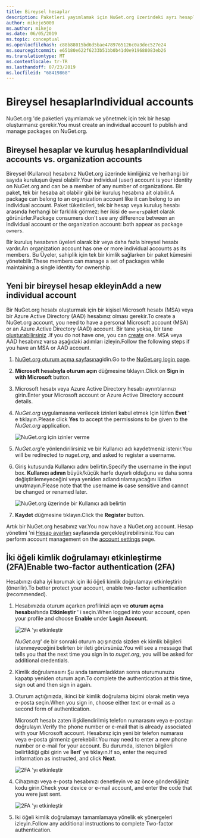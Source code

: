 ```yaml
---
title: Bireysel hesaplar
description: Paketleri yayımlamak için NuGet.org üzerindeki ayrı hesaplar gereklidir
author: mikejo5000
ms.author: mikejo
ms.date: 06/05/2019
ms.topic: conceptual
ms.openlocfilehash: c88b88015bd6d5bae4789765126c0a3dec527e24
ms.sourcegitcommit: e65180e622f6233b51bb0b41d0e919688083eb26
ms.translationtype: MT
ms.contentlocale: tr-TR
ms.lasthandoff: 07/23/2019
ms.locfileid: "68419868"
---
```

# <a name="individual-accounts"></a><span data-ttu-id="44a5e-103">Bireysel hesaplar</span><span class="sxs-lookup"><span data-stu-id="44a5e-103">Individual accounts</span></span>

<span data-ttu-id="44a5e-104">NuGet.org 'de paketleri yayımlamak ve yönetmek için tek bir hesap oluşturmanız gerekir.</span><span class="sxs-lookup"><span data-stu-id="44a5e-104">You must create an individual account to publish and manage packages on NuGet.org.</span></span>

## <a name="individual-accounts-vs-organization-accounts"></a><span data-ttu-id="44a5e-105">Bireysel hesaplar ve kuruluş hesapları</span><span class="sxs-lookup"><span data-stu-id="44a5e-105">Individual accounts vs. organization accounts</span></span>

<span data-ttu-id="44a5e-106">Bireysel (Kullanıcı) hesabınız NuGet.org üzerinde kimliğiniz ve herhangi bir sayıda kuruluşun üyesi olabilir.</span><span class="sxs-lookup"><span data-stu-id="44a5e-106">Your individual (user) account is your identity on NuGet.org and can be a member of any number of organizations.</span></span> <span data-ttu-id="44a5e-107">Bir paket, tek bir hesaba ait olabilir gibi bir kuruluş hesabına ait olabilir.</span><span class="sxs-lookup"><span data-stu-id="44a5e-107">A package can belong to an organization account like it can belong to an individual account.</span></span> <span data-ttu-id="44a5e-108">Paket tüketicileri, tek bir hesap veya kuruluş hesabı arasında herhangi bir farklılık görmez: her ikisi de `owners`paket olarak görünürler.</span><span class="sxs-lookup"><span data-stu-id="44a5e-108">Package consumers don't see any difference between an individual account or the organization account: both appear as package `owners`.</span></span>

<span data-ttu-id="44a5e-109">Bir kuruluş hesabının üyeleri olarak bir veya daha fazla bireysel hesabı vardır.</span><span class="sxs-lookup"><span data-stu-id="44a5e-109">An organization account has one or more individual accounts as its members.</span></span> <span data-ttu-id="44a5e-110">Bu Üyeler, sahiplik için tek bir kimlik sağlarken bir paket kümesini yönetebilir.</span><span class="sxs-lookup"><span data-stu-id="44a5e-110">These members can manage a set of packages while maintaining a single identity for ownership.</span></span>

## <a name="add-a-new-individual-account"></a><span data-ttu-id="44a5e-111">Yeni bir bireysel hesap ekleyin</span><span class="sxs-lookup"><span data-stu-id="44a5e-111">Add a new individual account</span></span>

<span data-ttu-id="44a5e-112">Bir NuGet.org hesabı oluşturmak için bir kişisel Microsoft hesabı (MSA) veya bir Azure Active Directory (AAD) hesabınız olması gerekir.</span><span class="sxs-lookup"><span data-stu-id="44a5e-112">To create a NuGet.org account, you need to have a personal Microsoft account (MSA) or an Azure Active Directory (AAD) account.</span></span> <span data-ttu-id="44a5e-113">Bir tane yoksa, bir tane [oluşturabilirsiniz](https://signup.live.com) .</span><span class="sxs-lookup"><span data-stu-id="44a5e-113">If you do not have one, you can [create](https://signup.live.com) one.</span></span> <span data-ttu-id="44a5e-114">MSA veya AAD hesabınız varsa aşağıdaki adımları izleyin.</span><span class="sxs-lookup"><span data-stu-id="44a5e-114">Follow the following steps if you have an MSA or AAD account.</span></span>

1. <span data-ttu-id="44a5e-115">[NuGet.org oturum açma sayfasına](https://www.nuget.org/users/account/LogOn)gidin.</span><span class="sxs-lookup"><span data-stu-id="44a5e-115">Go to the [NuGet.org login page](https://www.nuget.org/users/account/LogOn).</span></span>

1. <span data-ttu-id="44a5e-116">**Microsoft hesabıyla oturum açın** düğmesine tıklayın.</span><span class="sxs-lookup"><span data-stu-id="44a5e-116">Click on **Sign in with Microsoft** button.</span></span>

1. <span data-ttu-id="44a5e-117">Microsoft hesabı veya Azure Active Directory hesabı ayrıntılarınızı girin.</span><span class="sxs-lookup"><span data-stu-id="44a5e-117">Enter your Microsoft account or Azure Active Directory account details.</span></span>

1. <span data-ttu-id="44a5e-118">*NuGet.org* uygulamasına verilecek izinleri kabul etmek Için lütfen **Evet** ' e tıklayın.</span><span class="sxs-lookup"><span data-stu-id="44a5e-118">Please click **Yes** to accept the permissions to be given to the *NuGet.org* application.</span></span>

   ![NuGet.org için izinler verme](media/nuget-org-permissions.png)

1. <span data-ttu-id="44a5e-120">*NuGet.org*'e yönlendirilirsiniz ve bir Kullanıcı adı kaydetmeniz istenir.</span><span class="sxs-lookup"><span data-stu-id="44a5e-120">You will be redirected to *nuget.org*, and asked to register a username.</span></span>

1. <span data-ttu-id="44a5e-121">Giriş kutusunda Kullanıcı adını belirtin.</span><span class="sxs-lookup"><span data-stu-id="44a5e-121">Specify the username in the input box.</span></span> <span data-ttu-id="44a5e-122">**Kullanıcı adının** büyük/küçük harfe duyarlı olduğunu ve daha sonra değiştirilemeyeceğini veya yeniden adlandırılamayacağını lütfen unutmayın.</span><span class="sxs-lookup"><span data-stu-id="44a5e-122">Please note that the username **is** case sensitive and cannot be changed or renamed later.</span></span>

   ![NuGet.org üzerinde bir Kullanıcı adı belirtin](media/nuget-org-register.png) 

1. <span data-ttu-id="44a5e-124">**Kaydet** düğmesine tıklayın.</span><span class="sxs-lookup"><span data-stu-id="44a5e-124">Click the **Register** button.</span></span>

<span data-ttu-id="44a5e-125">Artık bir NuGet.org hesabınız var.</span><span class="sxs-lookup"><span data-stu-id="44a5e-125">You now have a NuGet.org account.</span></span> <span data-ttu-id="44a5e-126">Hesap yönetimi 'ni [Hesap ayarları](https://www.nuget.org/account) sayfasında gerçekleştirebilirsiniz.</span><span class="sxs-lookup"><span data-stu-id="44a5e-126">You can perform account management on the [account settings](https://www.nuget.org/account) page.</span></span>

## <a name="enable-two-factor-authentication-2fa"></a><span data-ttu-id="44a5e-127">İki öğeli kimlik doğrulamayı etkinleştirme (2FA)</span><span class="sxs-lookup"><span data-stu-id="44a5e-127">Enable two-factor authentication (2FA)</span></span>

<span data-ttu-id="44a5e-128">Hesabınızı daha iyi korumak için iki öğeli kimlik doğrulamayı etkinleştirin (önerilir).</span><span class="sxs-lookup"><span data-stu-id="44a5e-128">To better protect your account, enable two-factor authentication (recommended).</span></span>

1. <span data-ttu-id="44a5e-129">Hesabınızda oturum açarken profilinizi açın ve **oturum açma hesabı**altında **Etkinleştir** ' i seçin.</span><span class="sxs-lookup"><span data-stu-id="44a5e-129">When logged into your account, open your profile and choose **Enable** under **Login Account**.</span></span>

   ![2FA 'yı etkinleştir](media/nuget-org-register-2fa.png)

   <span data-ttu-id="44a5e-131">*NuGet.org*' de bir sonraki oturum açışınızda sizden ek kimlik bilgileri istenmeyeceğini belirten bir ileti görürsünüz.</span><span class="sxs-lookup"><span data-stu-id="44a5e-131">You will see a message that tells you that the next time you sign in to *nuget.org*, you will be asked for additional credentials.</span></span>

2. <span data-ttu-id="44a5e-132">Kimlik doğrulamasını Şu anda tamamladıktan sonra oturumunuzu kapatıp yeniden oturum açın.</span><span class="sxs-lookup"><span data-stu-id="44a5e-132">To complete the authentication at this time, sign out and then sign in again.</span></span>

3. <span data-ttu-id="44a5e-133">Oturum açtığınızda, ikinci bir kimlik doğrulama biçimi olarak metin veya e-posta seçin.</span><span class="sxs-lookup"><span data-stu-id="44a5e-133">When you sign in, choose either text or e-mail as a second form of authentication.</span></span>

   <span data-ttu-id="44a5e-134">Microsoft hesabı zaten ilişkilendirilmiş telefon numarasını veya e-postayı doğrulayın.</span><span class="sxs-lookup"><span data-stu-id="44a5e-134">Verify the phone number or e-mail that is already associated with your Microsoft account.</span></span> <span data-ttu-id="44a5e-135">Hesabınız için yeni bir telefon numarası veya e-posta girmeniz gerekebilir.</span><span class="sxs-lookup"><span data-stu-id="44a5e-135">You may need to enter a new phone number or e-mail for your account.</span></span> <span data-ttu-id="44a5e-136">Bu durumda, istenen bilgileri belirtildiği gibi girin ve **İleri**' ye tıklayın.</span><span class="sxs-lookup"><span data-stu-id="44a5e-136">If so, enter the required information as instructed, and click **Next**.</span></span>

   ![2FA 'yı etkinleştir](media/nuget-org-sign-in-2fa.png)

4. <span data-ttu-id="44a5e-138">Cihazınızı veya e-posta hesabınızı denetleyin ve az önce gönderdiğiniz kodu girin.</span><span class="sxs-lookup"><span data-stu-id="44a5e-138">Check your device or e-mail account, and enter the code that you were just sent.</span></span>

   ![2FA 'yı etkinleştir](media/nuget-org-enter-code-2fa.png)

5. <span data-ttu-id="44a5e-140">Iki öğeli kimlik doğrulamayı tamamlamaya yönelik ek yönergeleri izleyin.</span><span class="sxs-lookup"><span data-stu-id="44a5e-140">Follow any additional instructions to complete Two-factor authentication.</span></span>
